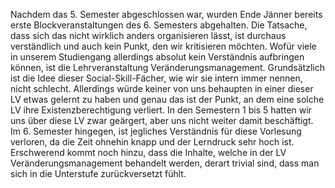 Nachdem das 5. Semester abgeschlossen war, wurden Ende Jänner bereits erste Blockveranstaltungen des 6. Semesters abgehalten. Die Tatsache, dass sich das nicht wirklich anders organisieren lässt, ist durchaus verständlich und auch kein Punkt, den wir kritisieren möchten. Wofür viele in unserem Studiengang allerdings absolut kein Verständnis aufbringen können, ist die Lehrveranstaltung Veränderungsmanagement. Grundsätzlich ist die Idee dieser Social-Skill-Fächer, wie wir sie intern immer nennen, nicht schlecht. Allerdings würde keiner von uns behaupten in einer dieser LV etwas gelernt zu haben und genau das ist der Punkt, an dem eine solche LV ihre Existenzberechtigung verliert. 
In den Semestern 1 bis 5 hatten wir uns über diese LV zwar geärgert, aber uns nicht weiter damit beschäftigt. Im 6. Semester hingegen, ist jegliches Verständnis für diese Vorlesung verloren, da die Zeit ohnehin knapp und der Lerndruck sehr hoch ist. Erschwerend kommt noch hinzu, dass die Inhalte, welche in der LV Veränderungsmanagement behandelt werden, derart trivial sind, dass man sich in die Unterstufe zurückversetzt fühlt. 